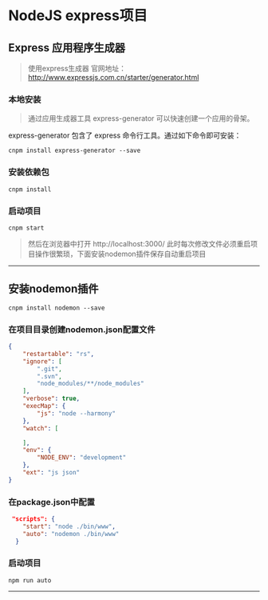 # NodeJS express项目


## Express 应用程序生成器

> 使用express生成器 官网地址：http://www.expressjs.com.cn/starter/generator.html


### 本地安装
> 通过应用生成器工具 express-generator 可以快速创建一个应用的骨架。

express-generator 包含了 express 命令行工具。通过如下命令即可安装：

```
cnpm install express-generator --save
```
### 安装依赖包
```
cnpm install
```

### 启动项目
```
cnpm start
```
> 然后在浏览器中打开 http://localhost:3000/ 
> 此时每次修改文件必须重启项目操作很繁琐，下面安装nodemon插件保存自动重启项目
---
## 安装nodemon插件

```
cnpm install nodemon --save
```

### 在项目目录创建nodemon.json配置文件
``` json
{
    "restartable": "rs",
    "ignore": [
        ".git",
        ".svn",
        "node_modules/**/node_modules"
    ],
    "verbose": true,
    "execMap": {
        "js": "node --harmony"
    },
    "watch": [

    ],
    "env": {
        "NODE_ENV": "development"
    },
    "ext": "js json"
}
```
### 在package.json中配置
```json
 "scripts": {
    "start": "node ./bin/www",
    "auto": "nodemon ./bin/www"
  }
```
### 启动项目
```
npm run auto
```
---